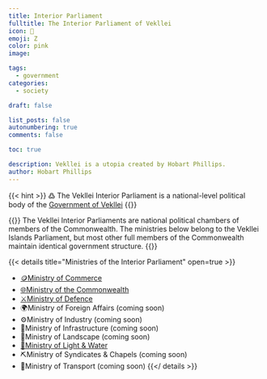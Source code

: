 ```yaml
---
title: Interior Parliament
fulltitle: The Interior Parliament of Vekllei
icon: 🌸
emoji: Ζ
color: pink
image: 

tags: 
  - government
categories:
  - society

draft: false

list_posts: false
autonumbering: true
comments: false

toc: true

description: Vekllei is a utopia created by Hobart Phillips.
author: Hobart Phillips
---
```

{{< hint >}}
߷ The Vekllei Interior Parliament is a national-level political body of the [Government of Vekllei](/utopia/society/state/government/)
{{</hint>}}

{{<hint panel>}}
The Vekllei Interior Parliaments are national political chambers of members of the Commonwealth. The ministries below belong to the Vekllei Islands Parliament, but most other full members of the Commonwealth maintain identical government structure.
{{</hint>}}

{{< details title="Ministries of the Interior Parliament" open=true >}}
- <a href="/utopia/society/state/government/interior/commerce"><span class="navicon">🪙</span>Ministry of Commerce</a>
- <a href="/utopia/society/state/government/interior/commonwealth"><span class="navicon">🌐</span>Ministry of the Commonwealth</a>
- <a href="/utopia/society/state/government/interior/defence"><span class="navicon">⚔️</span>Ministry of Defence</a>
- <span class="navicon">🌍</span>Ministry of Foreign Affairs (coming soon)
- <span class="navicon">⚙️</span>Ministry of Industry (coming soon)
- <span class="navicon">🚧</span>Ministry of Infrastructure (coming soon)
- <span class="navicon">🌋</span>Ministry of Landscape (coming soon)
- <a href="/utopia/society/state/government/interior/light-and-water"><span class="navicon">🔌</span>Ministry of Light & Water</a>
- <span class="navicon">⛏️</span>Ministry of Syndicates & Chapels (coming soon)
- <span class="navicon">🚃</span>Ministry of Transport (coming soon)
{{</ details >}}